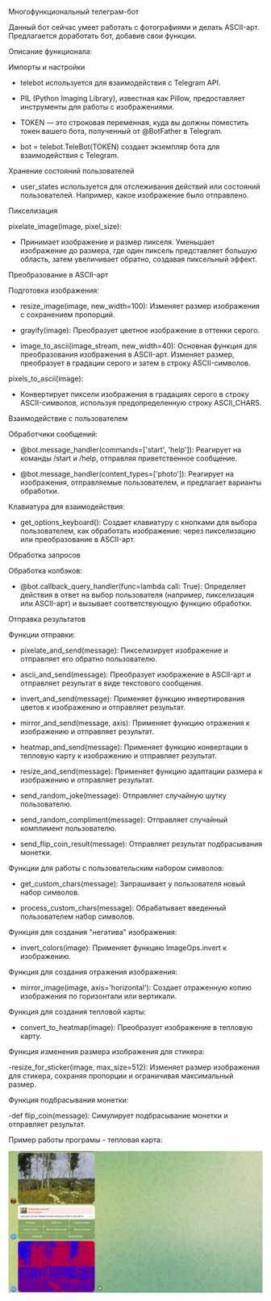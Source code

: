Многофункциональный телеграм-бот

Данный бот сейчас умеет работать с фотографиями и делать ASCII-арт. Предлагается доработать бот, добавив свои функции.

Описание функционала:

Импорты и настройки

- telebot используется для взаимодействия с Telegram API.

- PIL (Python Imaging Library), известная как Pillow, предоставляет инструменты для работы с изображениями.

- TOKEN — это строковая переменная, куда вы должны поместить токен вашего бота, полученный от @BotFather в Telegram.

- bot = telebot.TeleBot(TOKEN) создает экземпляр бота для взаимодействия с Telegram.

Хранение состояний пользователей

- user_states используется для отслеживания действий или состояний пользователей. Например, какое изображение было отправлено.

Пикселизация

pixelate_image(image, pixel_size):

- Принимает изображение и размер пикселя. Уменьшает изображение до размера, где один пиксель представляет большую область, затем увеличивает обратно, создавая пиксельный эффект.

Преобразование в ASCII-арт

Подготовка изображения:

- resize_image(image, new_width=100): Изменяет размер изображения с сохранением пропорций.

- grayify(image): Преобразует цветное изображение в оттенки серого.

- image_to_ascii(image_stream, new_width=40): Основная функция для преобразования изображения в ASCII-арт. Изменяет размер, преобразует в градации серого и затем в строку ASCII-символов.

pixels_to_ascii(image):

- Конвертирует пиксели изображения в градациях серого в строку ASCII-символов, используя предопределенную строку ASCII_CHARS.

Взаимодействие с пользователем

Обработчики сообщений:

- @bot.message_handler(commands=['start', 'help']): Реагирует на команды /start и /help, отправляя приветственное сообщение.

- @bot.message_handler(content_types=['photo']): Реагирует на изображения, отправляемые пользователем, и предлагает варианты обработки.

Клавиатура для взаимодействия:

- get_options_keyboard(): Создает клавиатуру с кнопками для выбора пользователем, как обработать изображение: через пикселизацию или преобразование в ASCII-арт.

Обработка запросов

Обработка колбэков:

- @bot.callback_query_handler(func=lambda call: True): Определяет действия в ответ на выбор пользователя (например, пикселизация или ASCII-арт) и вызывает соответствующую функцию обработки.

Отправка результатов

Функции отправки:

- pixelate_and_send(message): Пикселизирует изображение и отправляет его обратно пользователю.

- ascii_and_send(message): Преобразует изображение в ASCII-арт и отправляет результат в виде текстового сообщения.

- invert_and_send(message): Применяет функцию инвертирования цветов к изображению и отправляет результат.

- mirror_and_send(message, axis): Применяет функцию отражения к изображению и отправляет результат.

-  heatmap_and_send(message): Применяет функцию конвертации в тепловую карту к изображению и отправляет результат.

-  resize_and_send(message): Применяет функцию адаптации размера к изображению и отправляет результат.

-  send_random_joke(message): Отправляет случайную шутку пользователю.

-  send_random_compliment(message): Отправляет случайный комплимент пользователю.

-  send_flip_coin_result(message): Отправляет результат подбрасывания монетки.

Функции для работы с пользовательским набором символов:

- get_custom_chars(message): Запрашивает у пользователя новый набор символов.

- process_custom_chars(message): Обрабатывает введенный пользователем набор символов.

Функция для создания  "негатива" изображения:

- invert_colors(image): Применяет функцию ImageOps.invert к изображению.

Функция для создания отражения изображения:

- mirror_image(image, axis='horizontal'): Создает отраженную копию изображения по горизонтали или вертикали.

Функция для создания тепловой карты:

-  convert_to_heatmap(image): Преобразует изображение в тепловую карту.

Функция изменения размера изображения для стикера:

-resize_for_sticker(image, max_size=512): Изменяет размер изображения для стикера, сохраняя пропорции и ограничивая максимальный размер.

Функция подбрасывания монетки:

-def flip_coin(message): Симулирует подбрасывание монетки и отправляет результат.

Пример работы програмы - тепловая карта:

![Image alt](https://github.com/AlekseevAlek/Multifunctional-telegram-bot/blob/master/тепловая%20карта.png)
